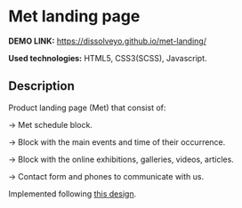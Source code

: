 # Met landing page
**DEMO LINK:** https://dissolveyo.github.io/met-landing/

**Used technologies:** HTML5, CSS3(SCSS), Javascript.

## Description
Product landing page (Met) that consist of:

-> Met schedule block.

-> Block with the main events and time of their occurrence.

-> Block with the online exhibitions, galleries, videos, articles.

-> Contact form and phones to communicate with us.

Implemented following [this design](https://www.figma.com/file/lSR1m42L9YwzQwzzxKwHpw/THE-MET?t=FNMxx1WmVkV9PQxu-6).
